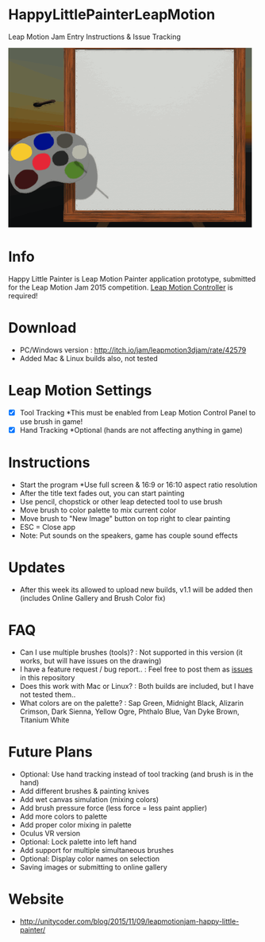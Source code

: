 # HappyLittlePainterLeapMotion
Leap Motion Jam Entry Instructions &amp; Issue Tracking

![gif](https://raw.githubusercontent.com/unitycoder/GitImageDump/517b4b8899b5132290e065818ec4919f86c035fc/gifs/happylittlepainter_3.gif)

# Info
Happy Little Painter is Leap Motion Painter application prototype, submitted for the Leap Motion Jam 2015 competition.
[Leap Motion Controller](https://www.leapmotion.com/) is required!

# Download
- PC/Windows version : http://itch.io/jam/leapmotion3djam/rate/42579
- Added Mac & Linux builds also, not tested

# Leap Motion Settings
- [x] Tool Tracking *This must be enabled from Leap Motion Control Panel to use brush in game!
- [x] Hand Tracking *Optional (hands are not affecting anything in game)

# Instructions
- Start the program *Use full screen & 16:9 or 16:10 aspect ratio resolution
- After the title text fades out, you can start painting
- Use pencil, chopstick or other leap detected tool to use brush
- Move brush to color palette to mix current color
- Move brush to "New Image" button on top right to clear painting
- ESC = Close app
- Note: Put sounds on the speakers, game has couple sound effects

# Updates
- After this week its allowed to upload new builds, v1.1 will be added then (includes Online Gallery and Brush Color fix)

# FAQ
- Can I use multiple brushes (tools)? : Not supported in this version (it works, but will have issues on the drawing)
- I have a feature request / bug report.. : Feel free to post them as [issues](https://github.com/unitycoder/HappyLittlePainterLeapMotion/issues) in this repository
- Does this work with Mac or Linux? : Both builds are included, but I have not tested them..
- What colors are on the palette? : Sap Green, Midnight Black, Alizarin Crimson, Dark Sienna, Yellow Ogre, Phthalo Blue, Van Dyke Brown, Titanium White

# Future Plans
- Optional: Use hand tracking instead of tool tracking (and brush is in the hand)
- Add different brushes & painting knives
- Add wet canvas simulation (mixing colors)
- Add brush pressure force (less force = less paint applier)
- Add more colors to palette
- Add proper color mixing in palette
- Oculus VR version
- Optional: Lock palette into left hand
- Add support for multiple simultaneous brushes
- Optional: Display color names on selection
- Saving images or submitting to online gallery

# Website
- http://unitycoder.com/blog/2015/11/09/leapmotionjam-happy-little-painter/
